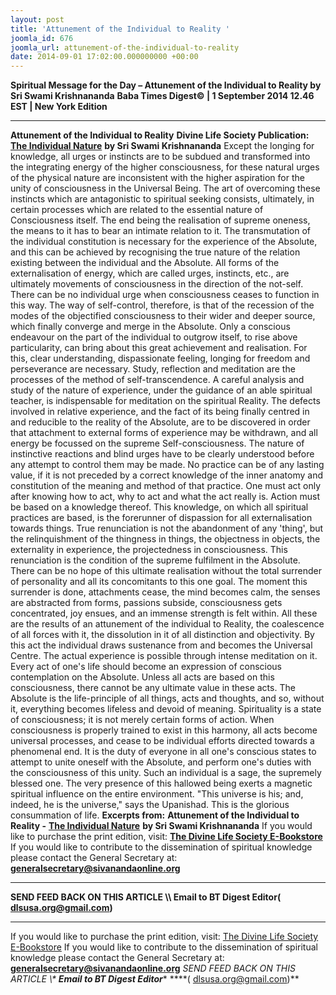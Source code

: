 ```yaml
---
layout: post
title: 'Attunement of the Individual to Reality '
joomla_id: 676
joomla_url: attunement-of-the-individual-to-reality
date: 2014-09-01 17:02:00.000000000 +00:00
---
```

**Spiritual Message for the Day – Attunement of the Individual to Reality by Sri Swami Krishnananda**
**Baba Times Digest© | 1 September 2014 12.46 EST | New York Edition**
* * *  
**Attunement of the Individual to Reality**
**Divine Life Society Publication:** [**The Individual Nature**](http://swami-krishnananda.org/disc/disc_23.html) **by Sri Swami Krishnananda**
Except the longing for knowledge, all urges or instincts are to be subdued and transformed into the integrating energy of the higher consciousness, for these natural urges of the physical nature are inconsistent with the higher aspiration for the unity of consciousness in the Universal Being. The art of overcoming these instincts which are antagonistic to spiritual seeking consists, ultimately, in certain processes which are related to the essential nature of Consciousness itself. The end being the realisation of supreme oneness, the means to it has to bear an intimate relation to it.
The transmutation of the individual constitution is necessary for the experience of the Absolute, and this can be achieved by recognising the true nature of the relation existing between the individual and the Absolute. All forms of the externalisation of energy, which are called urges, instincts, etc., are ultimately movements of consciousness in the direction of the not-self. There can be no individual urge when consciousness ceases to function in this way. The way of self-control, therefore, is that of the recession of the modes of the objectified consciousness to their wider and deeper source, which finally converge and merge in the Absolute. Only a conscious endeavour on the part of the individual to outgrow itself, to rise above particularity, can bring about this great achievement and realisation. For this, clear understanding, dispassionate feeling, longing for freedom and perseverance are necessary.
Study, reflection and meditation are the processes of the method of self-transcendence. A careful analysis and study of the nature of experience, under the guidance of an able spiritual teacher, is indispensable for meditation on the spiritual Reality. The defects involved in relative experience, and the fact of its being finally centred in and reducible to the reality of the Absolute, are to be discovered in order that attachment to external forms of experience may be withdrawn, and all energy be focussed on the supreme Self-consciousness. The nature of instinctive reactions and blind urges have to be clearly understood before any attempt to control them may be made. No practice can be of any lasting value, if it is not preceded by a correct knowledge of the inner anatomy and constitution of the meaning and method of that practice. One must act only after knowing how to act, why to act and what the act really is.
Action must be based on a knowledge thereof. This knowledge, on which all spiritual practices are based, is the forerunner of dispassion for all externalisation towards things. True renunciation is not the abandonment of any 'thing', but the relinquishment of the thingness in things, the objectness in objects, the externality in experience, the projectedness in consciousness. This renunciation is the condition of the supreme fulfilment in the Absolute. There can be no hope of this ultimate realisation without the total surrender of personality and all its concomitants to this one goal. The moment this surrender is done, attachments cease, the mind becomes calm, the senses are abstracted from forms, passions subside, consciousness gets concentrated, joy ensues, and an immense strength is felt within. All these are the results of an attunement of the individual to Reality, the coalescence of all forces with it, the dissolution in it of all distinction and objectivity. By this act the individual draws sustenance from and becomes the Universal Centre. The actual experience is possible through intense meditation on it.
Every act of one's life should become an expression of conscious contemplation on the Absolute. Unless all acts are based on this consciousness, there cannot be any ultimate value in these acts. The Absolute is the life-principle of all things, acts and thoughts, and so, without it, everything becomes lifeless and devoid of meaning. Spirituality is a state of consciousness; it is not merely certain forms of action. When consciousness is properly trained to exist in this harmony, all acts become universal processes, and cease to be individual efforts directed towards a phenomenal end. It is the duty of everyone in all one's conscious states to attempt to unite oneself with the Absolute, and perform one's duties with the consciousness of this unity. Such an individual is a sage, the supremely blessed one. The very presence of this hallowed being exerts a magnetic spiritual influence on the entire environment. "This universe is his; and, indeed, he is the universe," says the Upanishad. This is the glorious consummation of life.
**Excerpts from:**  **Attunement of the Individual to Reality -** [**The Individual Nature**](http://swami-krishnananda.org/disc/disc_23.html) **by Sri Swami Krishnananda**
If you would like to purchase the print edition, visit: **[The Divine Life Society E-Bookstore](http://www.dlshq.org/download/download.htm)**
If you would like to contribute to the dissemination of spiritual knowledge please contact the General Secretary at: [](mailto:%20%3Cscript%20type=%27text/javascript%27%3E%20%3C%21--%20var%20prefix%20=%20%27ma%27%20+%20%27il%27%20+%20%27to%27;%20var%20path%20=%20%27hr%27%20+%20%27ef%27%20+%20%27=%27;%20var%20addy57016%20=%20%27generalsecretary%27%20+%20%27@%27;%20addy57016%20=%20addy57016%20+%20%27sivanandaonline%27%20+%20%27.%27%20+%20%27org%27;%20document.write%28%27%3Ca%20%27%20+%20path%20+%20%27%5C%27%27%20+%20prefix%20+%20%27:%27%20+%20addy57016%20+%20%27%5C%27%3E%27%29;%20document.write%28addy57016%29;%20document.write%28%27%3C%5C/a%3E%27%29;%20//--%3E%5Cn%20%3C/script%3E%3Cscript%20type=%27text/javascript%27%3E%20%3C%21--%20document.write%28%27%3Cspan%20style=%5C%27display:%20none;%5C%27%3E%27%29;%20//--%3E%20%3C/script%3EThis%20email%20address%20is%20being%20protected%20from%20spambots.%20You%20need%20JavaScript%20enabled%20to%20view%20it.%20%3Cscript%20type=%27text/javascript%27%3E%20%3C%21--%20document.write%28%27%3C/%27%29;%20document.write%28%27span%3E%27%29;%20//--%3E%20%3C/script%3E?subject=Contribution%20to%20Dissemination%20of%20Spiritual%20Knowledge) **generalsecretary@sivanandaonline.org**
****
**SEND FEED BACK ON THIS ARTICLE \\\ Email to BT Digest Editor[](mailto:%20%3Cscript%20type=%27text/javascript%27%3E%20%3C%21--%20var%20prefix%20=%20%27ma%27%20+%20%27il%27%20+%20%27to%27;%20var%20path%20=%20%27hr%27%20+%20%27ef%27%20+%20%27=%27;%20var%20addy72654%20=%20%27dlsusa.org%27%20+%20%27@%27;%20addy72654%20=%20addy72654%20+%20%27gmail%27%20+%20%27.%27%20+%20%27com%27;%20document.write%28%27%3Ca%20%27%20+%20path%20+%20%27%5C%27%27%20+%20prefix%20+%20%27:%27%20+%20addy72654%20+%20%27%5C%27%3E%27%29;%20document.write%28addy72654%29;%20document.write%28%27%3C%5C/a%3E%27%29;%20//--%3E%5Cn%20%3C/script%3E%3Cscript%20type=%27text/javascript%27%3E%20%3C%21--%20document.write%28%27%3Cspan%20style=%5C%27display:%20none;%5C%27%3E%27%29;%20//--%3E%20%3C/script%3EThis%20email%20address%20is%20being%20protected%20from%20spambots.%20You%20need%20JavaScript%20enabled%20to%20view%20it.%20%3Cscript%20type=%27text/javascript%27%3E%20%3C%21--%20document.write%28%27%3C/%27%29;%20document.write%28%27span%3E%27%29;%20//--%3E%20%3C/script%3E?subject=DLS%20Posts)( [dlsusa.org@gmail.com](mailto:dlsusa.org@gmail.com))**
* * *
  
If you would like to purchase the print edition, visit: [The Divine Life Society E-Bookstore](http://www.dlshq.org/download/download.htm)
If you would like to contribute to the dissemination of spiritual knowledge please contact the General Secretary at: **[generalsecretary@sivanandaonline.org](mailto:generalsecretary@sivanandaonline.org)**
**SEND FEED BACK ON THIS ARTICLE \\\**  **Email to BT Digest Editor**** [](mailto:%20%3Cscript%20type=%27text/javascript%27%3E%20%3C%21--%20var%20prefix%20=%20%27ma%27%20+%20%27il%27%20+%20%27to%27;%20var%20path%20=%20%27hr%27%20+%20%27ef%27%20+%20%27=%27;%20var%20addy72654%20=%20%27dlsusa.org%27%20+%20%27@%27;%20addy72654%20=%20addy72654%20+%20%27gmail%27%20+%20%27.%27%20+%20%27com%27;%20document.write%28%27%3Ca%20%27%20+%20path%20+%20%27%5C%27%27%20+%20prefix%20+%20%27:%27%20+%20addy72654%20+%20%27%5C%27%3E%27%29;%20document.write%28addy72654%29;%20document.write%28%27%3C%5C/a%3E%27%29;%20//--%3E%5Cn%20%3C/script%3E%3Cscript%20type=%27text/javascript%27%3E%20%3C%21--%20document.write%28%27%3Cspan%20style=%5C%27display:%20none;%5C%27%3E%27%29;%20//--%3E%20%3C/script%3EThis%20email%20address%20is%20being%20protected%20from%20spambots.%20You%20need%20JavaScript%20enabled%20to%20view%20it.%20%3Cscript%20type=%27text/javascript%27%3E%20%3C%21--%20document.write%28%27%3C/%27%29;%20document.write%28%27span%3E%27%29;%20//--%3E%20%3C/script%3E?subject=DLS%20Posts)****( [dlsusa.org@gmail.com](mailto:dlsusa.org@gmail.com))**  
